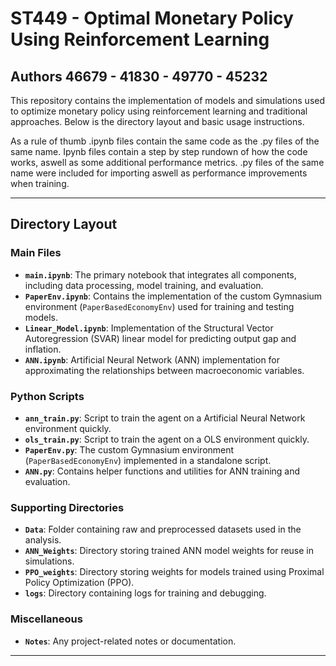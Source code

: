 # ST449 - Optimal Monetary Policy Using Reinforcement Learning
## Authors 46679 - 41830 - 49770 - 45232
This repository contains the implementation of models and simulations used to optimize monetary policy using reinforcement learning and traditional approaches. Below is the directory layout and basic usage instructions.

As a rule of thumb .ipynb files contain the same code as the .py files of the same name. Ipynb files contain a step by step rundown of how the code works, aswell as some additional performance metrics. .py files of the same name were included for importing aswell as performance improvements when training.

---

## Directory Layout

### Main Files
- **`main.ipynb`**: The primary notebook that integrates all components, including data processing, model training, and evaluation.
- **`PaperEnv.ipynb`**: Contains the implementation of the custom Gymnasium environment (`PaperBasedEconomyEnv`) used for training and testing models.
- **`Linear_Model.ipynb`**: Implementation of the Structural Vector Autoregression (SVAR) linear model for predicting output gap and inflation.
- **`ANN.ipynb`**: Artificial Neural Network (ANN) implementation for approximating the relationships between macroeconomic variables.

### Python Scripts
- **`ann_train.py`**: Script to train the agent on a Artificial Neural Network environment quickly.
- **`ols_train.py`**: Script to train the agent on a OLS environment quickly.
- **`PaperEnv.py`**: The custom Gymnasium environment (`PaperBasedEconomyEnv`) implemented in a standalone script.
- **`ANN.py`**: Contains helper functions and utilities for ANN training and evaluation.

### Supporting Directories
- **`Data`**: Folder containing raw and preprocessed datasets used in the analysis.
- **`ANN_Weights`**: Directory storing trained ANN model weights for reuse in simulations.
- **`PPO_weights`**: Directory storing weights for models trained using Proximal Policy Optimization (PPO).
- **`logs`**: Directory containing logs for training and debugging.

### Miscellaneous
- **`Notes`**: Any project-related notes or documentation.

---


